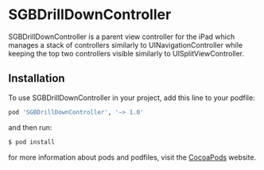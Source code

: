 SGBDrillDownController
======================

SGBDrillDownController is a parent view controller for the iPad which manages a stack of controllers similarly to UINavigationController while keeping the top two controllers visible similarly to UISplitViewController.

Installation
------------

To use SGBDrillDownController in your project, add this line to your podfile:

```ruby
pod 'SGBDrillDownController', '~> 1.0'
```

and then run: 

```sh
$ pod install
```

for more information about pods and podfiles, visit the [CocoaPods](http://cocoapods.org) website.